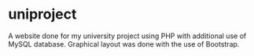 # uniproject
A website done for my university project using PHP with additional use of MySQL database. Graphical layout was done with the use of Bootstrap.
